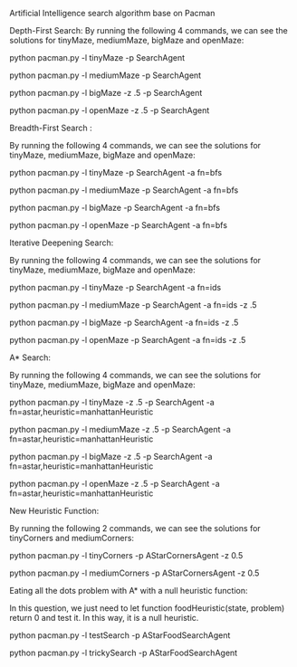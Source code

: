 Artificial Intelligence search algorithm base on Pacman

Depth-First Search:
By running the following 4 commands, we can see the solutions for tinyMaze, mediumMaze, bigMaze and openMaze:

python pacman.py -l tinyMaze -p SearchAgent

python pacman.py -l mediumMaze -p SearchAgent

python pacman.py -l bigMaze -z .5 -p SearchAgent

python pacman.py -l openMaze -z .5 -p SearchAgent

Breadth-First Search :

By running the following 4 commands, we can see the solutions for tinyMaze, mediumMaze, bigMaze and openMaze:

python pacman.py -l tinyMaze -p SearchAgent -a fn=bfs

python pacman.py -l mediumMaze -p SearchAgent -a fn=bfs

python pacman.py -l bigMaze -p SearchAgent -a fn=bfs

python pacman.py -l openMaze -p SearchAgent -a fn=bfs

Iterative Deepening Search:

By running the following 4 commands, we can see the solutions for tinyMaze, mediumMaze, bigMaze and openMaze:

python pacman.py -l tinyMaze -p SearchAgent -a fn=ids

python pacman.py -l mediumMaze -p SearchAgent -a fn=ids -z .5

python pacman.py -l bigMaze -p SearchAgent -a fn=ids -z .5

python pacman.py -l openMaze -p SearchAgent -a fn=ids -z .5


A* Search:

By running the following 4 commands, we can see the solutions for tinyMaze, mediumMaze, bigMaze and openMaze:

python pacman.py -l tinyMaze -z .5 -p SearchAgent -a fn=astar,heuristic=manhattanHeuristic

python pacman.py -l mediumMaze -z .5 -p SearchAgent -a fn=astar,heuristic=manhattanHeuristic

python pacman.py -l bigMaze -z .5 -p SearchAgent -a fn=astar,heuristic=manhattanHeuristic

python pacman.py -l openMaze -z .5 -p SearchAgent -a fn=astar,heuristic=manhattanHeuristic

New Heuristic Function:

By running the following 2 commands, we can see the solutions for tinyCorners and mediumCorners:

python pacman.py -l tinyCorners -p AStarCornersAgent -z 0.5

python pacman.py -l mediumCorners -p AStarCornersAgent -z 0.5


Eating all the dots problem with A* with a null heuristic function:

In this question, we just need to let function foodHeuristic(state, problem) return 0 and test it. In this way, it is a null heuristic.

python pacman.py -l testSearch -p AStarFoodSearchAgent

python pacman.py -l trickySearch -p AStarFoodSearchAgent
